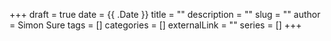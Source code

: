 +++ 
draft = true
date = {{ .Date }}
title = ""
description = ""
slug = ""
author = Simon Sure
tags = []
categories = []
externalLink = ""
series = []
+++
